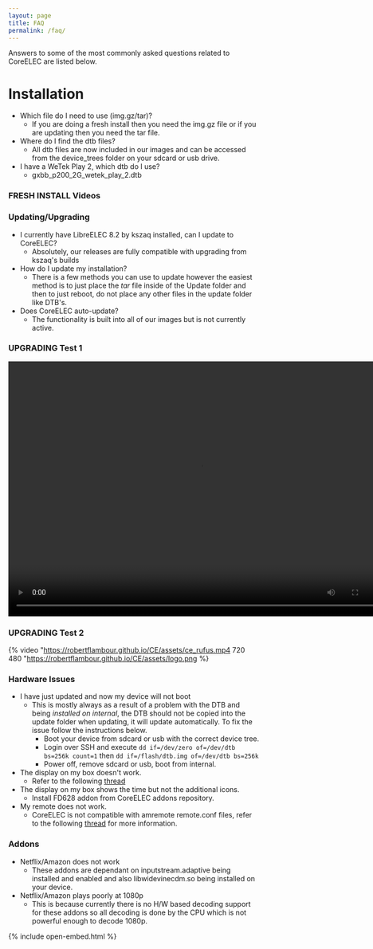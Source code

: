```yaml
---
layout: page
title: FAQ
permalink: /faq/
---
```


Answers to some of the most commonly asked questions related to CoreELEC are listed below.

# Installation
- Which file do I need to use (img.gz/tar)?
  - If you are doing a fresh install then you need the img.gz file or if you are updating then you need the tar file.
- Where do I find the dtb files?
  - All dtb files are now included in our images and can be accessed from the device_trees folder on your sdcard or usb drive.
- I have a WeTek Play 2, which dtb do I use?
  - gxbb_p200_2G_wetek_play_2.dtb

<h3>FRESH INSTALL Videos</h3>


### Updating/Upgrading
- I currently have LibreELEC 8.2 by kszaq installed, can I update to CoreELEC?
  - Absolutely, our releases are fully compatible with upgrading from kszaq's builds
- How do I update my installation?
  - There is a few methods you can use to update however the easiest method is to just place the *tar* file inside of the Update folder and then to just reboot, do not place any other files in the update folder like DTB's.
- Does CoreELEC auto-update?
  - The functionality is built into all of our images but is not currently active.


<h3>UPGRADING Test 1</h3>
<video autoplay="autoplay" loop="loop" width="768" height="512">
  <source src="https://robertflambour.github.io/CE/assets/ce_rufus.mp4" type="video/mp4">
</video>

<h3>UPGRADING Test 2</h3>

 {% video "https://robertflambour.github.io/CE/assets/ce_rufus.mp4 720 480 "https://robertflambour.github.io/CE/assets/logo.png %}

### Hardware Issues
- I have just updated and now my device will not boot
  - This is mostly always as a result of a problem with the DTB and being *installed on internal*,
    the DTB should not be copied into the update folder when updating, it will update automatically.
    To fix the issue follow the instructions below.
    - Boot your device from sdcard or usb with the correct device tree.
    - Login over SSH and execute `dd if=/dev/zero of=/dev/dtb bs=256k count=1` then `dd if=/flash/dtb.img of=/dev/dtb bs=256k`
    - Power off, remove sdcard or usb, boot from internal.
- The display on my box doesn't work.
  - Refer to the following [thread](https://forum.libreelec.tv/thread/11736-led-vfd-displays-in-libreelec/)
- The display on my box shows the time but not the additional icons.
  - Install FD628 addon from CoreELEC addons repository.
- My remote does not work.
  - CoreELEC is not compatible with amremote remote.conf files, refer to the following [thread](https://forum.libreelec.tv/thread/11643-le9-0-remote-configs-ir-keytable-amlogic-devices/?postID=86451) for more information.

### Addons
- Netflix/Amazon does not work
  - These addons are dependant on inputstream.adaptive being installed and enabled and also libwidevinecdm.so being installed on your device.
- Netflix/Amazon plays poorly at 1080p
  - This is because currently there is no H/W based decoding support for these addons so all decoding is done by the CPU which is not powerful enough to decode 1080p.

<script src="https://ajax.googleapis.com/ajax/libs/jquery/1.11.3/jquery.min.js"></script>
{% include open-embed.html %}
